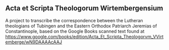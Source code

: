 ## Acta et Scripta Theologorum Wirtembergensium

A project to transcribe the correspondence between the Lutheran theologians
of Tubingen and the Eastern Orthodox Patriarch Jeremias of Constantinople,
based on the Google Books scanned text found at https://www.google.com/books/edition/Acta_Et_Scripta_Theologorvm_VVirtemberge/wN9DAAAAcAAJ